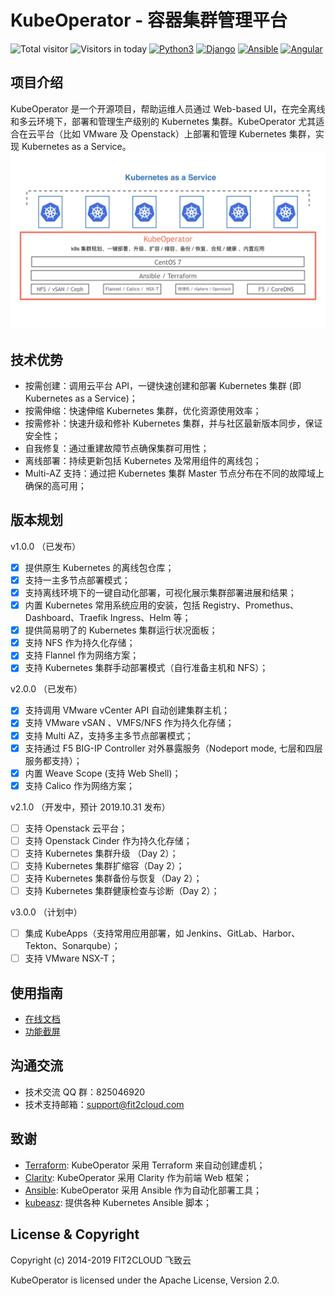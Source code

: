 # KubeOperator - 容器集群管理平台

![Total visitor](https://visitor-count-badge.herokuapp.com/total.svg?repo_id=kubeoperator)
![Visitors in today](https://visitor-count-badge.herokuapp.com/today.svg?repo_id=kubeoperator)
[![Python3](https://img.shields.io/badge/python-3.6-green.svg?style=plastic)](https://www.python.org/)
[![Django](https://img.shields.io/badge/django-2.1-brightgreen.svg?style=plastic)](https://www.djangoproject.com/)
[![Ansible](https://img.shields.io/badge/ansible-2.6.5-blue.svg?style=plastic)](https://www.ansible.com/)
[![Angular](https://img.shields.io/badge/angular-7.0.4-red.svg?style=plastic)](https://www.angular.cn/)

## 项目介绍

KubeOperator 是一个开源项目，帮助运维人员通过 Web-based UI，在完全离线和多云环境下，部署和管理生产级别的 Kubernetes 集群。KubeOperator 尤其适合在云平台（比如 VMware 及 Openstack）上部署和管理 Kubernetes 集群，实现 Kubernetes as a Service。
![overview](https://github.com/KubeOperator/docs/blob/master/website/static/img/KubeOperator.jpeg?raw=true)

## 技术优势

-  按需创建：调用云平台 API，一键快速创建和部署 Kubernetes 集群 (即 Kubernetes as a Service)；
-  按需伸缩：快速伸缩 Kubernetes 集群，优化资源使用效率；
-  按需修补：快速升级和修补 Kubernetes 集群，并与社区最新版本同步，保证安全性；
-  自我修复：通过重建故障节点确保集群可用性；
-  离线部署：持续更新包括 Kubernetes 及常用组件的离线包；
-  Multi-AZ 支持：通过把 Kubernetes 集群 Master 节点分布在不同的故障域上确保的高可用；

## 版本规划

 v1.0.0 （已发布）

- [x] 提供原生 Kubernetes 的离线包仓库；
- [x] 支持一主多节点部署模式；
- [x] 支持离线环境下的一键自动化部署，可视化展示集群部署进展和结果；
- [x] 内置 Kubernetes 常用系统应用的安装，包括 Registry、Promethus、Dashboard、Traefik Ingress、Helm 等；
- [x] 提供简易明了的 Kubernetes 集群运行状况面板；
- [x] 支持 NFS 作为持久化存储；
- [x] 支持 Flannel 作为网络方案；
- [x] 支持 Kubernetes 集群手动部署模式（自行准备主机和 NFS）；

 v2.0.0 （已发布）

- [x] 支持调用 VMware vCenter API 自动创建集群主机；
- [x] 支持 VMware vSAN 、VMFS/NFS 作为持久化存储；
- [x] 支持 Multi AZ，支持多主多节点部署模式；
- [x] 支持通过 F5 BIG-IP Controller 对外暴露服务（Nodeport mode, 七层和四层服务都支持）；
- [x] 内置 Weave Scope (支持 Web Shell)；
- [x] 支持 Calico 作为网络方案；

 v2.1.0 （开发中，预计 2019.10.31 发布）
 
- [ ] 支持 Openstack 云平台；
- [ ] 支持 Openstack Cinder 作为持久化存储；
- [ ] 支持 Kubernetes 集群升级 （Day 2）；
- [ ] 支持 Kubernetes 集群扩缩容（Day 2）；
- [ ] 支持 Kubernetes 集群备份与恢复（Day 2）；
- [ ] 支持 Kubernetes 集群健康检查与诊断（Day 2）；

 v3.0.0 （计划中）

- [ ] 集成 KubeApps（支持常用应用部署，如 Jenkins、GitLab、Harbor、Tekton、Sonarqube）；
- [ ] 支持 VMware NSX-T；
 
 ## 使用指南

-  [在线文档](https://docs.kubeoperator.io/)
-  [功能截屏](http://kubeoperator.io/index.html#screenshot)

 ## 沟通交流
 
- 技术交流 QQ 群：825046920
- 技术支持邮箱：support@fit2cloud.com

## 致谢

- [Terraform](https://github.com/hashicorp/terraform): KubeOperator 采用 Terraform 来自动创建虚机；
- [Clarity](https://github.com/vmware/clarity/): KubeOperator 采用 Clarity 作为前端 Web 框架；
- [Ansible](https://github.com/ansible/ansible): KubeOperator 采用 Ansible 作为自动化部署工具；
- [kubeasz](https://github.com/easzlab/kubeasz): 提供各种 Kubernetes Ansible 脚本；

## License & Copyright

Copyright (c) 2014-2019 FIT2CLOUD 飞致云

KubeOperator is licensed under the Apache License, Version 2.0.
